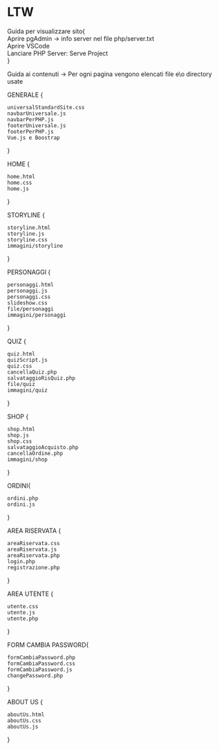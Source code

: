 # LTW

Guida per visualizzare sito{  
    Aprire pgAdmin -> info server nel file php/server.txt  
    Aprire VSCode  
    Lanciare PHP Server: Serve Project  
}

Guida ai contenuti -> Per ogni pagina vengono elencati file e\o directory usate

GENERALE {

    universalStandardSite.css
    navbarUniversale.js
    navbarPerPHP.js
    footerUniversale.js
    footerPerPHP.js
    Vue.js e Boostrap

}

HOME {

    home.html
    home.css
    home.js

}

STORYLINE {

    storyline.html
    storyline.js
    storyline.css
    immagini/storyline

}

PERSONAGGI {

    personaggi.html
    personaggi.js
    personaggi.css
    slideshow.css
    file/personaggi
    immagini/personaggi

}

QUIZ {

    quiz.html
    quizScript.js
    quiz.css
    cancellaQuiz.php
    salvataggioRisQuiz.php
    file/quiz
    immagini/quiz

}

SHOP {

    shop.html
    shop.js
    shop.css
    salvataggioAcquisto.php
    cancellaOrdine.php
    immagini/shop

}

ORDINI{
    
    ordini.php
    ordini.js

}

AREA RISERVATA {

    areaRiservata.css
    areaRiservata.js
    areaRiservata.php
    login.php
    registrazione.php

}

AREA UTENTE {

    utente.css
    utente.js
    utente.php

}

FORM CAMBIA PASSWORD{

    formCambiaPassword.php
    formCambiaPassword.css
    formCambiaPassword.js
    changePassword.php

}

ABOUT US {

    aboutUs.html
    aboutUs.css
    aboutUs.js
    
}

